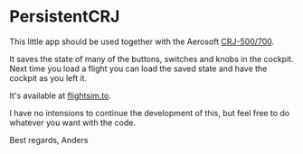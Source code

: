 ﻿PersistentCRJ
=============
This little app should be used together with the Aerosoft [CRJ-500/700](https://www.aerosoft.com/en/microsoft-flight-simulator/msfs-aircraft/3303/aerosoft-aircraft-crj-550/700).

It saves the state of many of the buttons, switches and knobs in the cockpit. Next time you load a flight you can load the saved state and have the cockpit as you left it.

It's available at [flightsim.to](https://flightsim.to/file/11268/persistentcrj).

I have no intensions to continue the development of this, but feel free to do whatever you want with the code.

Best regards,
Anders